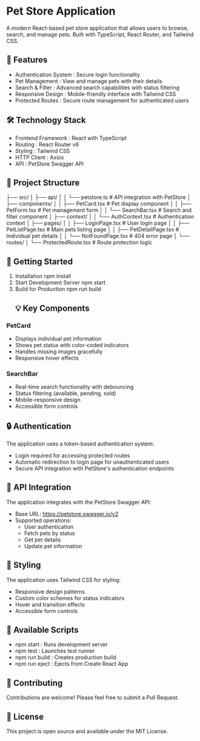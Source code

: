 # Pet Store Application
A modern React-based pet store application that allows users to browse, search, and manage pets. Built with TypeScript, React Router, and Tailwind CSS.

## 🚀 Features
- Authentication System : Secure login functionality
- Pet Management : View and manage pets with their details
- Search & Filter : Advanced search capabilities with status filtering
- Responsive Design : Mobile-friendly interface with Tailwind CSS
- Protected Routes : Secure route management for authenticated users
## 🛠️ Technology Stack
- Frontend Framework : React with TypeScript
- Routing : React Router v6
- Styling : Tailwind CSS
- HTTP Client : Axios
- API : PetStore Swagger API
## 📁 Project Structure
├── src/
│   ├── api/
│   │   └── petstore.ts       # API integration with PetStore
│   ├── components/
│   │   ├── PetCard.tsx       # Pet display component
│   │   ├── PetForm.tsx       # Pet management form
│   │   └── SearchBar.tsx     # Search and filter component
│   ├── context/
│   │   └── AuthContext.tsx   # Authentication context
│   ├── pages/
│   │   ├── LoginPage.tsx     # User login page
│   │   ├── PetListPage.tsx   # Main pets listing page
│   │   ├── PetDetailPage.tsx # Individual pet details
│   │   └── NotFoundPage.tsx  # 404 error page
│   └── routes/
│       └── ProtectedRoute.tsx # Route protection logic
## 🚦 Getting Started
1. Installation
   npm install
2. Start Development Server
   npm start
3. Build for Production
   npm run build
   ## 💡 Key Components
### PetCard
- Displays individual pet information
- Shows pet status with color-coded indicators
- Handles missing images gracefully
- Responsive hover effects
### SearchBar
- Real-time search functionality with debouncing
- Status filtering (available, pending, sold)
- Mobile-responsive design
- Accessible form controls
## 🔒 Authentication
The application uses a token-based authentication system:

- Login required for accessing protected routes
- Automatic redirection to login page for unauthenticated users
- Secure API integration with PetStore's authentication endpoints
## 🔌 API Integration
The application integrates with the PetStore Swagger API:

- Base URL: https://petstore.swagger.io/v2
- Supported operations:
  - User authentication
  - Fetch pets by status
  - Get pet details
  - Update pet information
## 🎨 Styling
The application uses Tailwind CSS for styling:

- Responsive design patterns
- Custom color schemes for status indicators
- Hover and transition effects
- Accessible form controls
## 🔧 Available Scripts
- npm start : Runs development server
- npm test : Launches test runner
- npm run build : Creates production build
- npm run eject : Ejects from Create React App
## 🤝 Contributing
Contributions are welcome! Please feel free to submit a Pull Request.

## 📝 License
This project is open source and available under the MIT License.